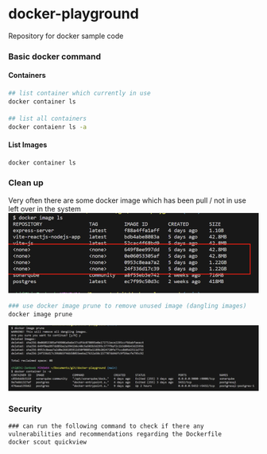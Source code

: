 # docker-playground
Repository for docker sample code

### Basic docker command

#### Containers
```bash
## list container which currently in use
docker container ls

## list all containers
docker contaienr ls -a
```

#### List Images
```bash
docker container ls
```

### Clean up
Very often there are some docker image which has been pull / not in use  
left over in the system
![docker image ls show unused image](/img/docker-image-ls.png "docker image ls show unused image")  

```bash
### use docker image prune to remove unused image (dangling images)
docker image prune
```
![docker image prune - remove dangling image](/img/docker-remove-all-dangling-images.png "docker image prune - remove dangling image")  


### Security
```
### can run the following command to check if there any vulnerabilities and recommendations regarding the Dockerfile 
docker scout quickview
```